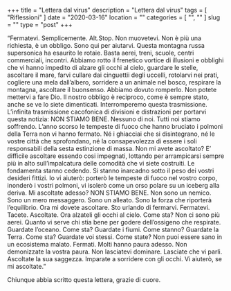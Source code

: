 +++
title = "Lettera dal virus"
description = "Lettera dal virus"
tags = [ "Riflessioni" ]
date = "2020-03-16"
location = ""
categories = [
  "",
  ""
]
slug = ""
type = "post"
+++

“Fermatevi. Semplicemente. Alt.Stop. Non muovetevi. Non è più una richiesta, è un obbligo. Sono qui per aiutarvi. Questa montagna russa supersonica ha esaurito le rotaie. Basta aerei, treni, scuole, centri commerciali, incontri. Abbiamo rotto il frenetico vortice di illusioni e obblighi che vi hanno impedito di alzare gli occhi al cielo, guardare le stelle, ascoltare il mare, farvi cullare dai cinguettii degli uccelli, rotolarvi nei prati, cogliere una mela dall’albero, sorridere a un animale nel bosco, respirare la montagna, ascoltare il buonsenso. Abbiamo dovuto romperlo. Non potete mettervi a fare Dio. Il nostro obbligo è reciproco, come è sempre stato, anche se ve lo siete dimenticati. Interromperemo questa trasmissione. L’infinita trasmissione cacofonica di divisioni e distrazioni per portarvi questa notizia: NON STIAMO BENE. Nessuno di noi. Tutti noi stiamo soffrendo. L’anno scorso le tempeste di fuoco che hanno bruciato i polmoni della Terra non vi hanno fermato. Né i ghiacciai che si disintegrano, né le vostre città che sprofondano, né la consapevolezza di essere i soli responsabili della sesta estinzione di massa. Non mi avete ascoltato? E’ difficile ascoltare essendo cosi impegnati, lottando per arrampicarsi sempre più in alto sull’impalcatura delle comodità che vi siete costruiti. Le fondamenta stanno cedendo. Si stanno inarcadno sotto il peso dei vostri desideri fittizi. Io vi aiuterò: porterò le tempeste di fuoco nel vostro corpo, inonderò i vostri polmoni, vi isolerò come un orso polare su un iceberg alla deriva. Mi ascoltate adesso? NON STIAMO BENE. Non sono un nemico. Sono un mero messaggero. Sono un alleato. Sono la forza che riporterà l’equilibrio. Ora mi dovete ascoltare. Sto urlando di fermarvi. Fermatevi. Tacete. Ascoltate. Ora alzateli gli occhi al cielo. Come sta? Non ci sono più aerei. Quanto vi serve chi stia bene per godere dell’ossigeno che respirate. Guardate l’oceano. Come sta? Guardate i fiumi. Come stanno? Guardate la Terra. Come sta? Guardate voi stessi. Come state? Non puoi essere sano in un ecosistema malato. Fermati. Molti hanno paura adesso. Non demonizzate la vostra paura. Non lasciatevi dominare. Lasciate che vi parli. Ascoltate la sua saggezza. Imparate a sorridere con gli occhi. Vi aiuterò, se mi ascoltate.”

Chiunque abbia scritto questa lettera, grazie di cuore.

